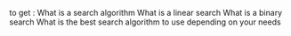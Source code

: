 to get :
What is a search algorithm
What is a linear search
What is a binary search
What is the best search algorithm to use depending on your needs

